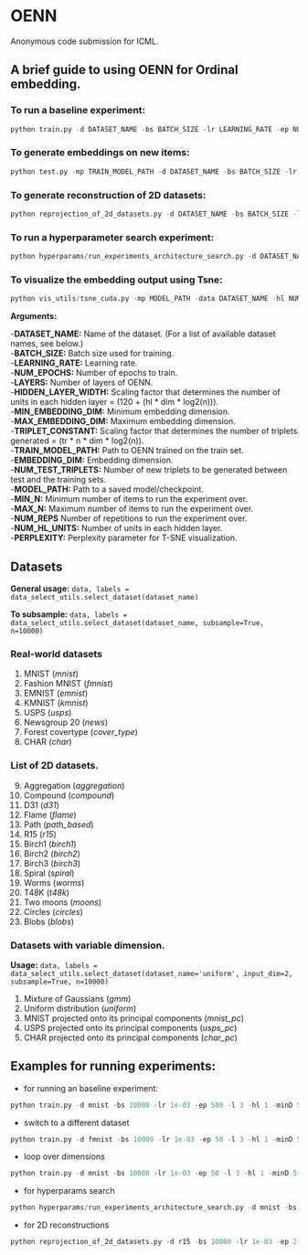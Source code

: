 # OENN
Anonymous code submission for ICML. 

## A brief guide to using OENN for Ordinal embedding.

### To run a baseline experiment:
```python
python train.py -d DATASET_NAME -bs BATCH_SIZE -lr LEARNING_RATE -ep NUM_EPOCHS -l LAYERS -hl HIDDEN_LAYER_WIDTH -minD MIN_EMBEDDING_DIM -maxD MAX_EMBEDDING_DIM -tr TRIPLET_CONSTANT
```

### To generate embeddings on new items:
```python
python test.py -mp TRAIN_MODEL_PATH -d DATASET_NAME -bs BATCH_SIZE -lr LEARNING_RATE -ep EPOCHS -l LAYERS -hl HIDDEN_LAYER_WIDTH -dim EMBEDDING_DIMENSION -tr NUM_TEST_TRIPLETS 
```

### To generate reconstruction of 2D datasets:
```python
python reprojection_of_2d_datasets.py -d DATASET_NAME -bs BATCH_SIZE -lr LEARNING_RATE -ep EPOCHS -l LAYERS
```

### To run a hyperparameter search experiment:
```python
python hyperparams/run_experiments_architecture_search.py -d DATASET_NAME -bs BATCH_SIZE -lr LEARNING_RATE -ep EPOCHS -min_n MIN_N -max_n MAX_N -min_hl MIN_HL_WIDTH -max_hl MAX_HL_WIDTH -minD MIN_EMBEDDING_DIM -maxD MAX_EMBEDDING_DIM -reps NUM_REPS
```

### To visualize the embedding output using Tsne:
```python
python vis_utils/tsne_cuda.py -mp MODEL_PATH -data DATASET_NAME -hl NUM_HL_UNITS -dim EMBEDDING_DIM -l LAYERS -p PERPLEXITY
```

**Arguments:**

-**DATASET_NAME:** Name of the dataset. (For a list of available dataset names, see below.)\
-**BATCH_SIZE:** Batch size used for training.\
-**LEARNING_RATE:** Learning rate.\
-**NUM_EPOCHS:** Number of epochs to train.\
-**LAYERS:** Number of layers of OENN.\
-**HIDDEN_LAYER_WIDTH:** Scaling factor that determines the number of units in each hidden layer = (120 + (hl * dim * log2(n))).\
-**MIN_EMBEDDING_DIM:** Minimum embedding dimension.\
-**MAX_EMBEDDING_DIM:** Maximum embedding dimension.\
-**TRIPLET_CONSTANT:** Scaling factor that determines the number of triplets generated = (tr * n * dim * log2(n)).\
-**TRAIN_MODEL_PATH:** Path to OENN trained on the train set.\
-**EMBEDDING_DIM:** Embedding dimension.\
-**NUM_TEST_TRIPLETS:** Number of new triplets to be generated between test and the training sets.\
-**MODEL_PATH:** Path to a saved model/checkpoint.\
-**MIN_N:** Minimum number of items to run the experiment over.\
-**MAX_N:** Maximum number of items to run the experiment over.\
-**NUM_REPS** Number of repetitions to run the experiment over. \
-**NUM_HL_UNITS:** Number of units in each hidden layer. \
-**PERPLEXITY:** Perplexity parameter for T-SNE visualization.

## Datasets
**General usage:** ```data, labels = data_select_utils.select_dataset(dataset_name)```

**To subsample:** ```data, labels = data_select_utils.select_dataset(dataset_name, subsample=True, n=10000)```

### Real-world datasets
1. MNIST (*mnist*)
2. Fashion MNIST (*fmnist*)
3. EMNIST (*emnist*)
4. KMNIST (*kmnist*)
5. USPS (*usps*)
6. Newsgroup 20 (*news*)
7. Forest covertype (*cover_type*)
8. CHAR (*char*)
### List of 2D datasets.
9. Aggregation (*aggregation*)
10. Compound (*compound*)
11. D31 (*d31*)
12. Flame (*flame*)
13. Path (*path_based*)
14. R15 (*r15*)
15. Birch1 (*birch1*)
16. Birch2 (*birch2*)
17. Birch3 (*birch3*)
18. Spiral (*spiral*)
19. Worms (*worms*)
20. T48K (*t48k*)
21. Two moons (*moons*)
22. Circles (*circles*)
23. Blobs (*blobs*)
### Datasets with variable dimension.
**Usage:** ```data, labels = data_select_utils.select_dataset(dataset_name='uniform', input_dim=2, subsample=True, n=10000)```
1. Mixture of Gaussians (*gmm*)
2. Uniform distribution (*uniform*)
3. MNIST projected onto its principal components (*mnist_pc*)
4. USPS projected onto its principal components (*usps_pc*)
5. CHAR projected onto its principal components (*char_pc*)

## Examples for running experiments:

* for running an baseline experiment:
```python
python train.py -d mnist -bs 10000 -lr 1e-03 -ep 500 -l 3 -hl 1 -minD 5 -minD 5
```
* switch to a different dataset
```python
python train.py -d fmnist -bs 10000 -lr 1e-03 -ep 50 -l 3 -hl 1 -minD 5 -minD 5
```
* loop over dimensions
```python
python train.py -d mnist -bs 10000 -lr 1e-03 -ep 50 -l 3 -hl 1 -minD 5 -minD 10
```
* for hyperparams search
```python
python hyperparams/run_experiments_architecture_search.py -d mnist -bs 10000 -lr 1e-3 -ep 5 -min_n 3 -max_n 7 -min_hl 1 -max_hl 2 -minD 5 -maxD 10
```

* for 2D reconstructions
```python
python reprojection_of_2d_datasets.py -d r15 -bs 10000 -lr 1e-03 -ep 2 -l 3
```


